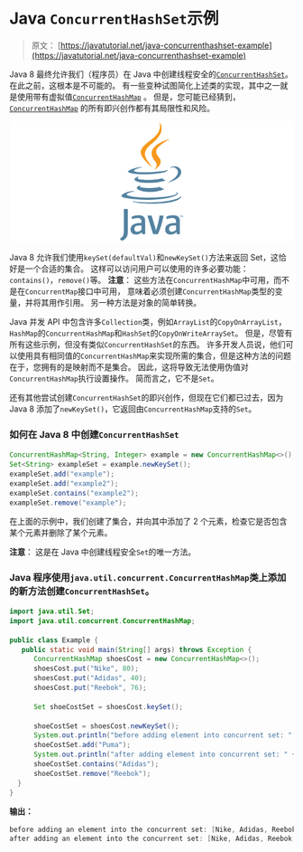 # Java `ConcurrentHashSet`示例

> 原文： [https://javatutorial.net/java-concurrenthashset-example](https://javatutorial.net/java-concurrenthashset-example)

Java 8 最终允许我们（程序员）在 Java 中创建线程安全的[`ConcurrentHashSet`](https://javatutorial.net/java-hashset-example)。 在此之前，这根本是不可能的。 有一些变种试图简化上述类的实现，其中之一就是使用带有虚拟值[`ConcurrentHashMap`](https://javatutorial.net/java-hashmap-example) 。 但是，您可能已经猜到，[`ConcurrentHashMap`](https://javatutorial.net/java-hashmap-example) 的所有即兴创作都有其局限性和风险。

![java-featured-image](img/e0db051dedc1179e7424b6d998a6a772.jpg)

Java 8 允许我们使用`keySet(defaultVal)`和`newKeySet()`方法来返回 Set，这恰好是一个合适的集合。 这样可以访问用户可以使用的许多必要功能：`contains()`，`remove()`等。 **注意**： 这些方法在`ConcurrentHashMap`中可用，而不是在`ConcurrentMap`接口中可用， 意味着必须创建`ConcurrentHashMap`类型的变量，并将其用作引用。 另一种方法是对象的简单转换。

Java 并发 API 中包含许多`Collection`类，例如`ArrayList`的`CopyOnArrayList`，`HashMap`的`ConcurrentHashMap`和`HashSet`的`CopyOnWriteArraySet`。 但是，尽管有所有这些示例，但没有类似`ConcurrentHashSet`的东西。 许多开发人员说，他们可以使用具有相同值的`ConcurrentHashMap`来实现所需的集合，但是这种方法的问题在于，您拥有的是映射而不是集合。 因此，这将导致无法使用伪值对`ConcurrentHashMap`执行设置操作。 简而言之，它不是`Set`。

还有其他尝试创建`ConcurrentHashSet`的即兴创作，但现在它们都已过去，因为 Java 8 添加了`newKeySet()`，它返回由`ConcurrentHashMap`支持的`Set`。

### 如何在 Java 8 中创建`ConcurrentHashSet`

```java
ConcurrentHashMap<String, Integer> example = new ConcurrentHashMap<>(); 
Set<String> exampleSet = example.newKeySet(); 
exampleSet.add("example"); 
exampleSet.add("example2");
exampleSet.contains("example2"); 
exampleSet.remove("example"); 

```

在上面的示例中，我们创建了集合，并向其中添加了 2 个元素，检查它是否包含某个元素并删除了某个元素。

**注意**： 这是在 Java 中创建线程安全`Set`的唯一方法。

### Java 程序使用`java.util.concurrent.ConcurrentHashMap`类上添加的新方法创建`ConcurrentHashSet`。

```java
import java.util.Set; 
import java.util.concurrent.ConcurrentHashMap; 

public class Example { 
   public static void main(String[] args) throws Exception { 
      ConcurrentHashMap shoesCost = new ConcurrentHashMap<>(); 
      shoesCost.put("Nike", 80); 
      shoesCost.put("Adidas", 40); 
      shoesCost.put("Reebok", 76); 

      Set shoeCostSet = shoesCost.keySet(); 

      shoeCostSet = shoesCost.newKeySet(); 
      System.out.println("before adding element into concurrent set: " + shoeCostSet);
      shoeCostSet.add("Puma"); 
      System.out.println("after adding element into concurrent set: " + shoeCostSet); 
      shoeCostSet.contains("Adidas"); 
      shoeCostSet.remove("Reebok"); 
  } 
} 

```

**输出：**

```java
before adding an element into the concurrent set: [Nike, Adidas, Reebok] 
after adding an element into the concurrent set: [Nike, Adidas, Reebok, Puma] 

```